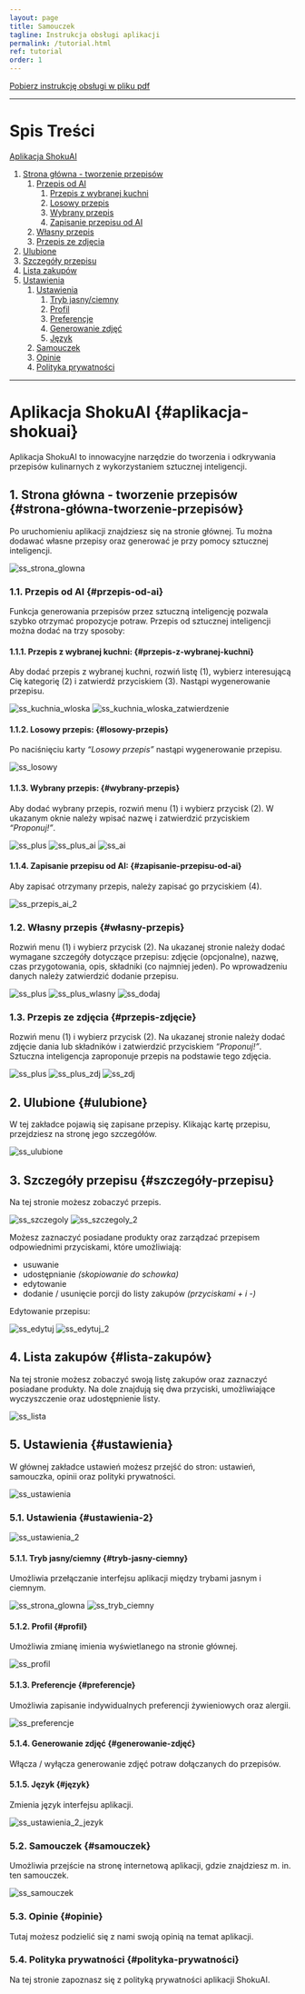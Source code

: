 ```yaml
---
layout: page
title: Samouczek
tagline: Instrukcja obsługi aplikacji
permalink: /tutorial.html
ref: tutorial
order: 1
---
```


<div class="center">
  <a href="{{ site.github.pdf_url }}" class="btnColor">Pobierz instrukcję obsługi w pliku pdf</a>
</div>

* * *

# Spis Treści

[Aplikacja ShokuAI](#aplikacja-shokuai)  
1. [Strona główna - tworzenie przepisów](#strona-główna-tworzenie-przepisów)  
    1. [Przepis od AI](#przepis-od-ai)  
        1. [Przepis z wybranej kuchni](#przepis-z-wybranej-kuchni)  
        2. [Losowy przepis](#losowy-przepis)  
        3. [Wybrany przepis](#wybrany-przepis)  
        4. [Zapisanie przepisu od AI](#zapisanie-przepisu-od-ai)  
    2. [Własny przepis](#własny-przepis)
    3. [Przepis ze zdjęcia](#przepis-zdjęcie)
2. [Ulubione](#ulubione)  
3. [Szczegóły przepisu](#szczegóły-przepisu)  
4. [Lista zakupów](#lista-zakupów)  
5. [Ustawienia](#ustawienia)
    1. [Ustawienia](#ustawienia-2)
        1. [Tryb jasny/ciemny](#tryb-jasny-ciemny)  
        2. [Profil](#profil)  
        3. [Preferencje](#preferencje)  
        4. [Generowanie zdjęć](#generowanie-zdjęć)  
        5. [Język](#język)  
    2. [Samouczek](#samouczek) 
    3. [Opinie](#opinie)
    4. [Polityka prywatności](#polityka-prywatności) 

* * *

# Aplikacja ShokuAI {#aplikacja-shokuai}
Aplikacja ShokuAI to innowacyjne narzędzie do tworzenia i odkrywania przepisów kulinarnych z wykorzystaniem sztucznej inteligencji.

## 1. Strona główna - tworzenie przepisów {#strona-główna-tworzenie-przepisów}
Po uruchomieniu aplikacji znajdziesz się na stronie głównej. Tu można dodawać własne przepisy oraz
generować je przy pomocy sztucznej inteligencji.

<div class="image-row">
<img src="assets\images\ss_strona_glowna.jpg" alt="ss_strona_glowna">
</div>

### 1.1. Przepis od AI {#przepis-od-ai}
Funkcja generowania przepisów przez sztuczną inteligencję pozwala szybko otrzymać propozycje potraw. Przepis od sztucznej inteligencji można dodać na trzy sposoby:

#### 1.1.1. Przepis z wybranej kuchni: {#przepis-z-wybranej-kuchni}
Aby dodać przepis z wybranej kuchni, rozwiń listę (1), wybierz interesującą Cię kategorię (2) i zatwierdź przyciskiem (3). Nastąpi wygenerowanie przepisu.

<div class="image-row">
  <img src="assets\images\ss_kuchnia_wloska.jpg" alt="ss_kuchnia_wloska">
  <img src="assets\images\ss_kuchnia_wloska_zatwierdz.jpg" alt="ss_kuchnia_wloska_zatwierdzenie">
</div>

#### 1.1.2. Losowy przepis: {#losowy-przepis}
Po naciśnięciu karty _“Losowy przepis”_ nastąpi wygenerowanie przepisu.

<div class="image-row">
<img src="assets\images\ss_losowy.jpg" alt="ss_losowy">
</div>

#### 1.1.3. Wybrany przepis: {#wybrany-przepis}
Aby dodać wybrany przepis, rozwiń menu (1) i wybierz przycisk (2). W ukazanym oknie należy wpisać nazwę i zatwierdzić przyciskiem _“Proponuj!”_.

<div class="image-row">
  <img src="assets\images\ss_plus.jpg" alt="ss_plus">
  <img src="assets\images\ss_plus_ai.jpg" alt="ss_plus_ai">
  <img src="assets\images\ss_ai.jpg" alt="ss_ai">
</div>

#### 1.1.4. Zapisanie przepisu od AI: {#zapisanie-przepisu-od-ai}
Aby zapisać otrzymany przepis, należy zapisać go przyciskiem (4).

<div class="image-row">
<img src="assets\images\ss_przepis_ai_2.jpg" alt="ss_przepis_ai_2">
</div>

### 1.2. Własny przepis {#własny-przepis}
Rozwiń menu (1) i wybierz przycisk (2). Na ukazanej stronie należy dodać wymagane szczegóły dotyczące przepisu: zdjęcie (opcjonalne), nazwę, czas przygotowania, opis, składniki (co najmniej jeden). Po wprowadzeniu danych należy zatwierdzić dodanie przepisu. 

<div class="image-row">
  <img src="assets\images\ss_plus.jpg" alt="ss_plus">
  <img src="assets\images\ss_plus_wlasny.jpg" alt="ss_plus_wlasny">
  <img src="assets\images\ss_dodaj.jpg" alt="ss_dodaj">
</div>

### 1.3. Przepis ze zdjęcia {#przepis-zdjęcie}
Rozwiń menu (1) i wybierz przycisk (2). Na ukazanej stronie należy dodać zdjęcie dania lub składników i zatwierdzić przyciskiem _“Proponuj!”_. Sztuczna inteligencja zaproponuje przepis na podstawie tego zdjęcia.

<div class="image-row">
  <img src="assets\images\ss_plus.jpg" alt="ss_plus">
  <img src="assets\images\ss_plus_wlasny.jpg" alt="ss_plus_zdj">
  <img src="assets\images\ss_dodaj.jpg" alt="ss_zdj">
</div>

## 2. Ulubione {#ulubione}
W tej zakładce pojawią się zapisane przepisy. Klikając kartę przepisu, przejdziesz na stronę jego szczegółów.

<div class="image-row">
<img src="assets\images\ss_ulubione.jpg" alt="ss_ulubione">
</div>

## 3. Szczegóły przepisu {#szczegóły-przepisu}
Na tej stronie możesz zobaczyć przepis.

<div class="image-row">
  <img src="assets\images\ss_szczegoly.jpg" alt="ss_szczegoly">
  <img src="assets\images\ss_szczegoly_2.jpg" alt="ss_szczegoly_2">
</div>

Możesz zaznaczyć posiadane produkty oraz zarządzać
przepisem odpowiednimi przyciskami, które umożliwiają:
- usuwanie
- udostępnianie _(skopiowanie do schowka)_
- edytowanie
- dodanie / usunięcie porcji do listy zakupów _(przyciskami + i -)_

Edytowanie przepisu:

<div class="image-row">
  <img src="assets\images\ss_edytuj.jpg" alt="ss_edytuj">
  <img src="assets\images\ss_edytuj_2.jpg" alt="ss_edytuj_2">
</div>

## 4. Lista zakupów {#lista-zakupów}
Na tej stronie możesz zobaczyć swoją listę zakupów oraz zaznaczyć posiadane produkty. Na dole znajdują się dwa przyciski, umożliwiające wyczyszczenie oraz udostępnienie listy.

<div class="image-row">
<img src="assets\images\ss_lista.jpg" alt="ss_lista">
</div>

## 5. Ustawienia {#ustawienia}
W głównej zakładce ustawień możesz przejść do stron: ustawień, samouczka, opinii oraz polityki prywatności.

<div class="image-row">
<img src="assets\images\ss_ustawienia.jpg" alt="ss_ustawienia">
</div>

### 5.1. Ustawienia {#ustawienia-2}

<div class="image-row">
<img src="assets\images\ss_ustawienia_2.jpg" alt="ss_ustawienia_2">
</div>

#### 5.1.1. Tryb jasny/ciemny {#tryb-jasny-ciemny}
Umożliwia przełączanie interfejsu aplikacji między trybami jasnym i ciemnym.

<div class="image-row">
  <img src="assets\images\ss_strona_glowna.jpg" alt="ss_strona_glowna">
  <img src="assets\images\ss_tryb_ciemny.jpg" alt="ss_tryb_ciemny">
</div>

#### 5.1.2. Profil {#profil}
Umożliwia zmianę imienia wyświetlanego na stronie głównej.

<div class="image-row">
<img src="assets\images\ss_profil.jpg" alt="ss_profil">
</div>

#### 5.1.3. Preferencje {#preferencje}
Umożliwia zapisanie indywidualnych preferencji żywieniowych oraz alergii.

<div class="image-row">
<img src="assets\images\ss_preferencje.jpg" alt="ss_preferencje">
</div>

#### 5.1.4. Generowanie zdjęć {#generowanie-zdjęć}
Włącza / wyłącza generowanie zdjęć potraw dołączanych do przepisów.

#### 5.1.5. Język {#język}
Zmienia język interfejsu aplikacji.

<div class="image-row">
<img src="assets\images\ss_ustawienia_2_jezyk.jpg" alt="ss_ustawienia_2_jezyk">
</div>

### 5.2. Samouczek {#samouczek}
Umożliwia przejście na stronę internetową aplikacji, gdzie znajdziesz m. in. ten samouczek.

<div class="image-row">
<img src="assets\images\ss_samouczek.jpg" alt="ss_samouczek">
</div>

### 5.3. Opinie {#opinie}
Tutaj możesz podzielić się z nami swoją opinią na temat aplikacji.

### 5.4. Polityka prywatności {#polityka-prywatności}
Na tej stronie zapoznasz się z polityką prywatności aplikacji ShokuAI.

